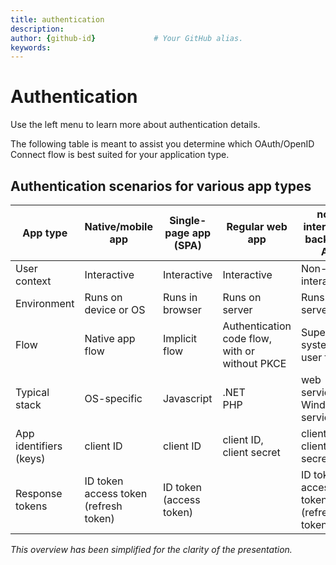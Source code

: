 ```yaml
---
title: authentication       
description:                    
author: {github-id}             # Your GitHub alias.
keywords:
---
```


# Authentication

Use the left menu to learn more about authentication details.

The following table is meant to assist you determine which OAuth/OpenID Connect flow is best suited for your application type.

## Authentication scenarios for various app types

| App type | Native/mobile app | Single-page app (SPA) | Regular web app | non-interactive backend / API |
|----|----|----|----|----|
| User context | Interactive | Interactive | Interactive | Non-interactive |
| Environment | Runs on device or OS | Runs in browser | Runs on server | Runs on server |
| Flow | Native app flow | Implicit flow| Authentication code flow, with or without PKCE | SuperOffice system user flow |
| Typical stack | OS-specific | Javascript | .NET<br>PHP | web service<br Windows service |
| App identifiers (keys) | client ID | client ID | client ID, client secret | client ID, client secret |
| Response tokens | ID token<br>access token<br>(refresh token) | ID token<br>(access token) | | ID token<br>access token<br>(refresh token) | system user token<br>system user ticket |

*This overview has been simplified for the clarity of the presentation.*
